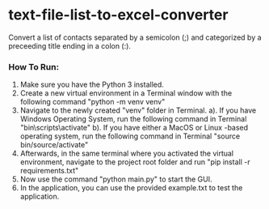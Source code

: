 # text-file-list-to-excel-converter

Convert a list of contacts separated by a semicolon (;) and categorized by a preceeding title ending in a colon (:).

### How To Run:

 1. Make sure you have the Python 3 installed.
 2. Create a new virtual environment in a Terminal window with the following command "python -m venv venv"
 3. Navigate to the newly created "venv" folder in Terminal.
	 a). If you have Windows Operating System, run the following command in Terminal "bin\scripts\activate"
	 b). If you have either a MacOS or Linux -based operating system, run the following command in Terminal "source bin/source/activate"
 4. Afterwards, in the same terminal where you activated the virtual environment, navigate to the project root folder and run "pip install -r requirements.txt"  
 5. Now use the command "python main.py" to start the GUI.
 6. In the application, you can use the provided example.txt to test the application.
